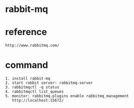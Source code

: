 # rabbit-mq

# reference 
	http://www.rabbitmq.com/

# command
	1. install rabbit-mq
	2. start rabbit server: rabbitmq-server 
	3. rabbitmqctl -q status 
	4. rabbitmqctl list_queues
	5. monitor: rabbitmq-plugins enable rabbitmq_management 
	   http://localhost:15672/ 

		
